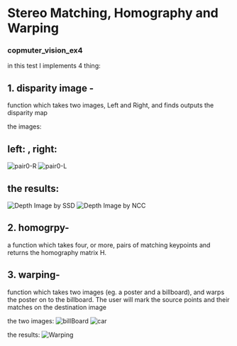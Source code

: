 #  Stereo Matching,  Homography and Warping
### copmuter_vision_ex4

in this test I implements 4 thing:

## 1. disparity image -
function which takes two images, Left and Right, and finds outputs the disparity map

the images:
## left: , right:
![pair0-R](https://user-images.githubusercontent.com/61710157/123822427-f0eb9680-d904-11eb-9011-2148a11238ee.png) ![pair0-L](https://user-images.githubusercontent.com/61710157/123822392-e92bf200-d904-11eb-96e4-71b83f3bb471.png)

 
## the results:
![Depth Image by SSD](https://user-images.githubusercontent.com/61710157/123823000-71aa9280-d905-11eb-8cec-bc34255bff99.png)
![Depth Image by NCC](https://user-images.githubusercontent.com/61710157/123823015-75d6b000-d905-11eb-9979-397a17eb06e2.png)


## 2. homogrpy-
a function which takes four, or more, pairs of matching keypoints and returns the homography
matrix H.


## 3. warping-
function which takes two images (eg. a poster and a billboard), and warps the poster on to the
billboard. The user will mark the source points and their matches on the destination image

the two images:
![billBoard](https://user-images.githubusercontent.com/61710157/123822488-0365d000-d905-11eb-92c5-d9d0d08b429d.jpg)
![car](https://user-images.githubusercontent.com/61710157/123822508-082a8400-d905-11eb-88f8-8716da46fb48.jpg)


the results:
![Warping](https://user-images.githubusercontent.com/61710157/123822469-fea11c00-d904-11eb-8896-699932b36d84.png)

